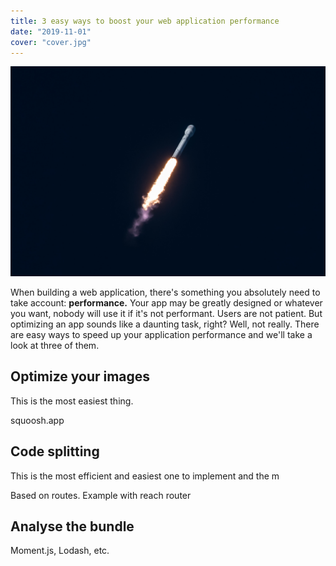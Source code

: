 ```yaml
---
title: 3 easy ways to boost your web application performance
date: "2019-11-01"
cover: "cover.jpg"
---
```


![Rocket launch](cover.jpg)

When building a web application, there's something you absolutely need to take account: **performance.** Your app may be greatly designed or whatever you want, nobody will use it if it's not performant. Users are not patient. But optimizing an app sounds like a daunting task, right? Well, not really. There are easy ways to speed up your application performance and we'll take a look at three of them.

## Optimize your images

This is the most easiest thing.

squoosh.app

## Code splitting

This is the most efficient and easiest one to implement and the m

Based on routes. Example with reach router

## Analyse the bundle

Moment.js, Lodash, etc.
